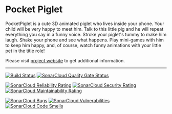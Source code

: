# Pocket Piglet

PocketPiglet is a cute 3D animated piglet who lives inside your phone. Your
child  will  be very happy to meet him. Talk to this little pig and he will
repeat  everything  you say in a funny voice. Stroke your piglet's tummy to
make him laugh. Shake your phone and see what happens. Play mini-games with
him  to  keep  him  happy, and, of course, watch funny animations with your
little pet in the title role!

Please visit [project website](https://pocketpiglet.sourceforge.io/) to get
additional information.

---

[![Build Status](https://github.com/pocketpiglet/pocketpiglet-android/workflows/Build/badge.svg)](https://github.com/pocketpiglet/pocketpiglet-android/actions?query=workflow%3A%22Build%22)
[![SonarCloud Quality Gate Status](https://sonarcloud.io/api/project_badges/measure?project=pocketpiglet_pocketpiglet-android&metric=alert_status)](https://sonarcloud.io/dashboard?id=pocketpiglet_pocketpiglet-android)

[![SonarCloud Reliability Rating](https://sonarcloud.io/api/project_badges/measure?project=pocketpiglet_pocketpiglet-android&metric=reliability_rating)](https://sonarcloud.io/dashboard?id=pocketpiglet_pocketpiglet-android)
[![SonarCloud Security Rating](https://sonarcloud.io/api/project_badges/measure?project=pocketpiglet_pocketpiglet-android&metric=security_rating)](https://sonarcloud.io/dashboard?id=pocketpiglet_pocketpiglet-android)
[![SonarCloud Maintainability Rating](https://sonarcloud.io/api/project_badges/measure?project=pocketpiglet_pocketpiglet-android&metric=sqale_rating)](https://sonarcloud.io/dashboard?id=pocketpiglet_pocketpiglet-android)

[![SonarCloud Bugs](https://sonarcloud.io/api/project_badges/measure?project=pocketpiglet_pocketpiglet-android&metric=bugs)](https://sonarcloud.io/dashboard?id=pocketpiglet_pocketpiglet-android)
[![SonarCloud Vulnerabilities](https://sonarcloud.io/api/project_badges/measure?project=pocketpiglet_pocketpiglet-android&metric=vulnerabilities)](https://sonarcloud.io/dashboard?id=pocketpiglet_pocketpiglet-android)
[![SonarCloud Code Smells](https://sonarcloud.io/api/project_badges/measure?project=pocketpiglet_pocketpiglet-android&metric=code_smells)](https://sonarcloud.io/dashboard?id=pocketpiglet_pocketpiglet-android)
